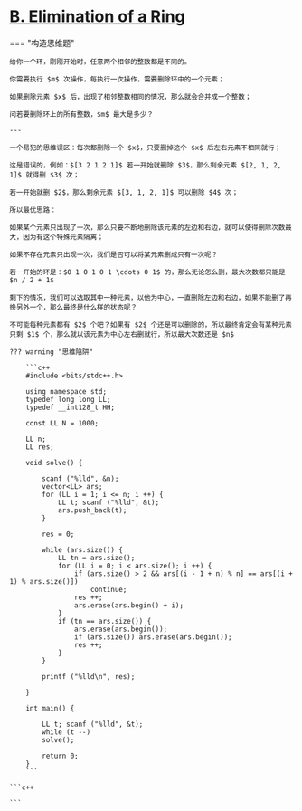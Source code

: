 # [B. Elimination of a Ring](https://codeforc.es/problemset/problem/1761/B)

=== "构造思维题"

    给你一个环，刚刚开始时，任意两个相邻的整数都是不同的。

    你需要执行 $m$ 次操作，每执行一次操作，需要删除环中的一个元素；

    如果删除元素 $x$ 后，出现了相邻整数相同的情况，那么就会合并成一个整数；

    问若要删除环上的所有整数，$m$ 最大是多少？

    ---

    一个易犯的思维误区：每次都删除一个 $x$，只要删掉这个 $x$ 后左右元素不相同就行；

    这是错误的，例如：$[3 2 1 2 1]$ 若一开始就删除 $3$，那么剩余元素 $[2, 1, 2, 1]$ 就得删 $3$ 次；
    
    若一开始就删 $2$，那么剩余元素 $[3, 1, 2, 1]$ 可以删除 $4$ 次；

    所以最优思路：

    如果某个元素只出现了一次，那么只要不断地删除该元素的左边和右边，就可以使得删除次数最大，因为有这个特殊元素隔离；

    如果不存在元素只出现一次，我们是否可以将某元素删成只有一次呢？

    若一开始的环是：$0 1 0 1 0 1 \cdots 0 1$ 的，那么无论怎么删，最大次数都只能是 $n / 2 + 1$

    剩下的情况，我们可以选取其中一种元素，以他为中心，一直删除左边和右边，如果不能删了再换另外一个，那么最终是什么样的状态呢？

    不可能每种元素都有 $2$ 个吧？如果有 $2$ 个还是可以删除的，所以最终肯定会有某种元素只剩 $1$ 个，那么就以该元素为中心左右删就行，所以最大次数还是 $n$

    ??? warning "思维陷阱"

        ```c++
        #include <bits/stdc++.h>

        using namespace std;
        typedef long long LL;
        typedef __int128_t HH;

        const LL N = 1000;

        LL n;
        LL res;

        void solve() {
            
            scanf ("%lld", &n);
            vector<LL> ars;
            for (LL i = 1; i <= n; i ++) {
                LL t; scanf ("%lld", &t);
                ars.push_back(t);
            }

            res = 0;

            while (ars.size()) {
                LL tn = ars.size();
                for (LL i = 0; i < ars.size(); i ++) {
                    if (ars.size() > 2 && ars[(i - 1 + n) % n] == ars[(i + 1) % ars.size()])
                        continue;
                    res ++;
                    ars.erase(ars.begin() + i);
                }
                if (tn == ars.size()) {
                    ars.erase(ars.begin());
                    if (ars.size()) ars.erase(ars.begin());
                    res ++;
                }
            }

            printf ("%lld\n", res);

        }

        int main() {

            LL t; scanf ("%lld", &t);
            while (t --)
            solve();

            return 0;
        }
        ```

    ```c++

    ```